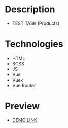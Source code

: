 # Description

- TEST TASK (Products)

# Technologies

- HTML
- SCSS
- JS
- Vue
- Vuex
- Vue Router

# Preview

- [DEMO LINK](https://pavlo-khashchevskyi.github.io/vue-products)
